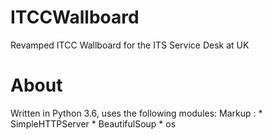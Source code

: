 # ITCCWallboard
Revamped ITCC Wallboard for the ITS Service Desk at UK

# About
Written in Python 3.6, uses the following modules:
 Markup : * SimpleHTTPServer
          * BeautifulSoup
          * os
